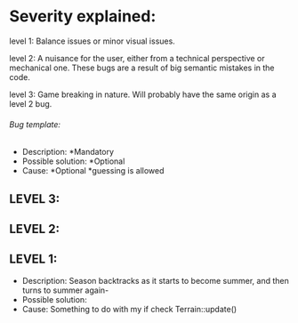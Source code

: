 # Severity explained:

level 1: Balance issues or minor visual issues.

level 2: A nuisance for the user, either from a technical perspective or mechanical one.
         These bugs are a result of big semantic mistakes in the code.

level 3: Game breaking in nature. Will probably have the same origin as a level 2 bug.


###### Bug template:
- Description: *Mandatory
- Possible solution: *Optional
- Cause: *Optional *guessing is allowed


## LEVEL 3:

## LEVEL 2:

## LEVEL 1:

- Description: Season backtracks as it starts to become summer, and then turns to summer again-
- Possible solution:
- Cause: Something to do with my if check Terrain::update()
